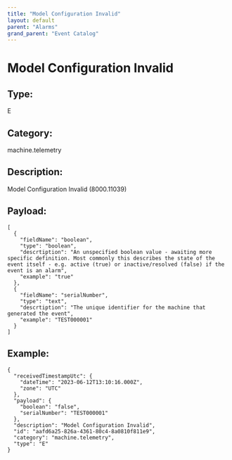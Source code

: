 ```yaml
---
title: "Model Configuration Invalid"
layout: default
parent: "Alarms"
grand_parent: "Event Catalog"
---
```


# Model Configuration Invalid

## Type:

E

## Category:

machine.telemetry

## Description: 

Model Configuration Invalid (8000.11039)

## Payload:

```
[
  {
    "fieldName": "boolean",
    "type": "boolean",
    "descrtiption": "An unspecified boolean value - awaiting more specific definition. Most commonly this describes the state of the event itself - e.g. active (true) or inactive/resolved (false) if the event is an alarm",
    "example": "true"
  },
  {
    "fieldName": "serialNumber",
    "type": "text",
    "descrtiption": "The unique identifier for the machine that generated the event",
    "example": "TEST000001"
  }
]
```

## Example:

```
{
  "receivedTimestampUtc": {
    "dateTime": "2023-06-12T13:10:16.000Z",
    "zone": "UTC"
  },
  "payload": {
    "boolean": "false",
    "serialNumber": "TEST000001"
  },
  "description": "Model Configuration Invalid",
  "id": "aafd6a25-826a-4361-80c4-8a0810f811e9",
  "category": "machine.telemetry",
  "type": "E"
}
```
